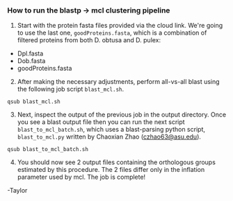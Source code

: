 ### How to run the blastp -> mcl clustering pipeline

1. Start with the protein fasta files provided via the cloud link. We're going to use the last one, `goodProteins.fasta`, which is a combination of filtered proteins from both D. obtusa and D. pulex:
- Dpl.fasta
- Dob.fasta
- goodProteins.fasta

2. After making the necessary adjustments, perform all-vs-all blast using the following job script `blast_mcl.sh`.

`qsub blast_mcl.sh`

3. Next, inspect the output of the previous job in the output directory. Once you see a blast output file then you can run the next script `blast_to_mcl_batch.sh`, which uses a blast-parsing python script, `blast_to_mcl.py` written by Chaoxian Zhao (czhao63@asu.edu). 

`qsub blast_to_mcl_batch.sh`

4. You should now see 2 output files containing the orthologous groups estimated by this procedure. The 2 files differ only in the inflation parameter used by mcl. The job is complete!

-Taylor